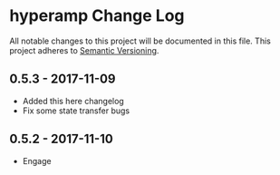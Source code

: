 # hyperamp Change Log
All notable changes to this project will be documented in this file.
This project adheres to [Semantic Versioning](http://semver.org/).

## 0.5.3 - 2017-11-09
* Added this here changelog
* Fix some state transfer bugs

## 0.5.2 - 2017-11-10
* Engage
